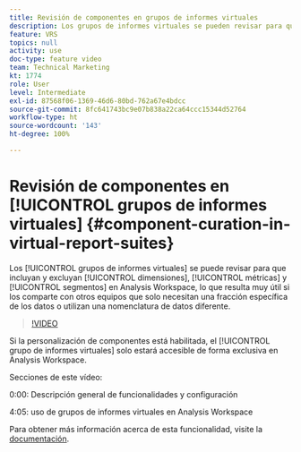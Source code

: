 ```yaml
---
title: Revisión de componentes en grupos de informes virtuales
description: Los grupos de informes virtuales se pueden revisar para que incluyan y excluyan dimensiones, métricas y segmentos en Analysis Workspace, lo que resulta muy útil si los comparte con otros equipos que solo necesitan una fracción específica de los datos o utilizan una nomenclatura de datos diferente.
feature: VRS
topics: null
activity: use
doc-type: feature video
team: Technical Marketing
kt: 1774
role: User
level: Intermediate
exl-id: 87568f06-1369-46d6-80bd-762a67e4bdcc
source-git-commit: 8fc641743bc9e07b838a22ca64ccc15344d52764
workflow-type: ht
source-wordcount: '143'
ht-degree: 100%

---
```


# Revisión de componentes en [!UICONTROL grupos de informes virtuales] {#component-curation-in-virtual-report-suites}

Los [!UICONTROL grupos de informes virtuales] se puede revisar para que incluyan y excluyan [!UICONTROL dimensiones], [!UICONTROL métricas] y [!UICONTROL segmentos] en Analysis Workspace, lo que resulta muy útil si los comparte con otros equipos que solo necesitan una fracción específica de los datos o utilizan una nomenclatura de datos diferente.

>[!VIDEO](https://video.tv.adobe.com/v/23544/?quality=12&learn=on)

Si la personalización de componentes está habilitada, el [!UICONTROL grupo de informes virtuales] solo estará accesible de forma exclusiva en Analysis Workspace.

Secciones de este vídeo:

0:00: Descripción general de funcionalidades y configuración

4:05: uso de grupos de informes virtuales en Analysis Workspace

Para obtener más información acerca de esta funcionalidad, visite la [documentación](https://experienceleague.adobe.com/docs/analytics/components/virtual-report-suites/vrs-components.html?lang=es).
